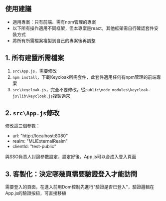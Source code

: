 ## 使用建議
- 適用專案：只有前端、需有npm管理的專案
- 以下所有操作適用不同框架，但本專案是react，其他框架需自行確認套件安裝方式
- 將所有所需檔案複製到自己的專案後再調整

## 1. 所有建置所需檔案
1. `src\App.js`，需要修改
2. `npm install`，下載Keycloak所需套件，此套件適用任何有npm管理的前端專案
3. `src\keycloak.js`，完全不要修改，從`public\node_modules\keycloak-js\lib\keycloak.js`複製過來

## 2. `src\App.js`修改
修改這三個參數：
- url: "http://localhost:8080"
- realm: "MLIExternalRealm"
- clientId: "test-public"

與SSO負責人討論參數設定，設定好後，App.js可以合成入登入頁面

## 3. 客製化：決定哪幾頁需要驗證登入才能訪問
需要登入的頁面，在進入前用Dom控制先進行"驗證是否已登入"，驗證邏輯在App.js的驗證按紐，可直接移植